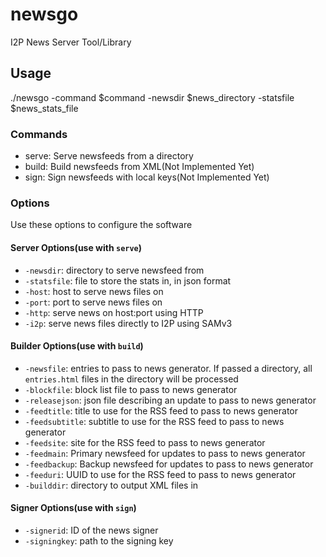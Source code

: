 newsgo
======

I2P News Server Tool/Library

Usage
-----

./newsgo -command $command -newsdir $news_directory -statsfile $news_stats_file

### Commands

 - serve: Serve newsfeeds from a directory
 - build: Build newsfeeds from XML(Not Implemented Yet)
 - sign: Sign newsfeeds with local keys(Not Implemented Yet)

### Options

Use these options to configure the software

#### Server Options(use with `serve`)

 - `-newsdir`: directory to serve newsfeed from
 - `-statsfile`: file to store the stats in, in json format
 - `-host`: host to serve news files on
 - `-port`: port to serve news files on
 - `-http`: serve news on host:port using HTTP
 - `-i2p`: serve news files directly to I2P using SAMv3

#### Builder Options(use with `build`)

 - `-newsfile`: entries to pass to news generator. If passed a directory, all `entries.html` files in the directory will be processed
 - `-blockfile`: block list file to pass to news generator
 - `-releasejson`: json file describing an update to pass to news generator
 - `-feedtitle`: title to use for the RSS feed to pass to news generator
 - `-feedsubtitle`: subtitle to use for the RSS feed to pass to news generator
 - `-feedsite`: site for the RSS feed to pass to news generator
 - `-feedmain`: Primary newsfeed for updates to pass to news generator
 - `-feedbackup`: Backup newsfeed for updates to pass to news generator
 - `-feeduri`: UUID to use for the RSS feed to pass to news generator
 - `-builddir`: directory to output XML files in

#### Signer Options(use with `sign`)

 - `-signerid`: ID of the news signer
 - `-signingkey`: path to the signing key
